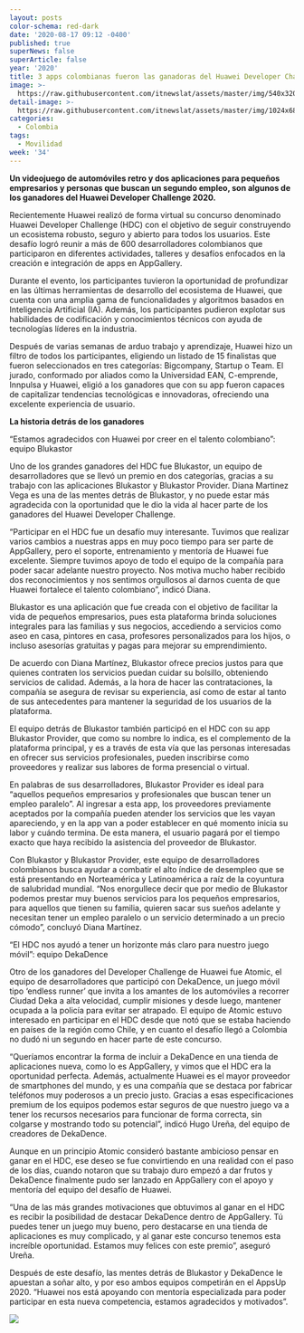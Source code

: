 ```yaml
---
layout: posts
color-schema: red-dark
date: '2020-08-17 09:12 -0400'
published: true
superNews: false
superArticle: false
year: '2020'
title: 3 apps colombianas fueron las ganadoras del Huawei Developer Challenge 2020
image: >-
  https://raw.githubusercontent.com/itnewslat/assets/master/img/540x320/Desarrollo-App-p.jpg
detail-image: >-
  https://raw.githubusercontent.com/itnewslat/assets/master/img/1024x680/Desarrollo-App-g.jpg
categories:
  - Colombia
tags:
  - Movilidad
week: '34'
---
```

**Un videojuego de automóviles retro y dos aplicaciones para pequeños empresarios y personas que buscan un segundo empleo, son algunos de los ganadores del Huawei Developer Challenge 2020.**

Recientemente Huawei realizó de forma virtual su concurso denominado Huawei Developer Challenge (HDC) con el objetivo de seguir construyendo un ecosistema robusto, seguro y abierto para todos los usuarios. Este desafío logró reunir a más de 600 desarrolladores colombianos que participaron en diferentes actividades, talleres y desafíos enfocados en la creación e integración de apps en AppGallery. 

Durante el evento, los participantes tuvieron la oportunidad de profundizar en las últimas herramientas de desarrollo del ecosistema de Huawei, que cuenta con una amplia gama de funcionalidades y algoritmos basados en Inteligencia Artificial (IA). Además, los participantes pudieron explotar sus habilidades de codificación y conocimientos técnicos con ayuda de tecnologías líderes en la industria.

Después de varias semanas de arduo trabajo y aprendizaje, Huawei hizo un filtro de todos los participantes, eligiendo un listado de 15 finalistas que fueron seleccionados en tres categorías: Bigcompany, Startup o Team. El jurado, conformado por aliados como la Universidad EAN, C-emprende, Innpulsa y Huawei, eligió a los ganadores que con su app fueron capaces de capitalizar tendencias tecnológicas e innovadoras, ofreciendo una excelente experiencia de usuario. 

**La historia detrás de los ganadores**

“Estamos agradecidos con Huawei por creer en el talento colombiano”: equipo Blukastor

Uno de los grandes ganadores del HDC fue Blukastor, un equipo de desarrolladores que se llevó un premio en dos categorías, gracias a su trabajo con las aplicaciones Blukastor y Blukastor Provider. Diana Martinez Vega es una de las mentes detrás de Blukastor, y no puede estar más agradecida con la oportunidad que le dio la vida al hacer parte de los ganadores del Huawei Developer Challenge.

“Participar en el HDC fue un desafío muy interesante. Tuvimos que realizar varios cambios a nuestras apps en muy poco tiempo para ser parte de AppGallery, pero el soporte, entrenamiento y mentoría de Huawei fue excelente. Siempre tuvimos apoyo de todo el equipo de la compañía para poder sacar adelante nuestro proyecto. Nos motiva mucho haber recibido dos reconocimientos y nos sentimos orgullosos al darnos cuenta de que Huawei fortalece el talento colombiano”, indicó Diana.

Blukastor es una aplicación que fue creada con el objetivo de facilitar la vida de pequeños empresarios, pues esta plataforma brinda soluciones integrales para las familias y sus negocios, accediendo a servicios como aseo en casa, pintores en casa, profesores personalizados para los hijos, o incluso asesorías gratuitas y pagas para mejorar su emprendimiento.

De acuerdo con Diana Martínez, Blukastor ofrece precios justos para que quienes contraten los servicios puedan cuidar su bolsillo, obteniendo servicios de calidad. Además, a la hora de hacer las contrataciones, la compañía se asegura de revisar su experiencia, así como de estar al tanto de sus antecedentes para mantener la seguridad de los usuarios de la plataforma.

El equipo detrás de Blukastor también participó en el HDC con su app Blukastor Provider, que como su nombre lo indica, es el complemento de la plataforma principal, y es a través de esta vía que las personas interesadas en ofrecer sus servicios profesionales, pueden inscribirse como proveedores y realizar sus labores de forma presencial o virtual. 

En palabras de sus desarrolladores, Blukastor Provider es ideal para “aquellos pequeños empresarios y profesionales que buscan tener un empleo paralelo”. Al ingresar a esta app, los proveedores previamente aceptados por la compañía pueden atender los servicios que les vayan apareciendo, y en la app van a poder establecer en qué momento inicia su labor y cuándo termina. De esta manera, el usuario pagará por el tiempo exacto que haya recibido la asistencia del proveedor de Blukastor.

Con Blukastor y Blukastor Provider, este equipo de desarrolladores colombianos busca ayudar a combatir el alto índice de desempleo que se está presentando en Norteamérica y Latinoamérica a raíz de la coyuntura de salubridad mundial. “Nos enorgullece decir que por medio de Blukastor podemos prestar muy buenos servicios para los pequeños empresarios, para aquellos que tienen su familia, quieren sacar sus sueños adelante y necesitan tener un empleo paralelo o un servicio determinado a un precio cómodo”, concluyó Diana Martínez.

“El HDC nos ayudó a tener un horizonte más claro para nuestro juego móvil”: equipo DekaDence

Otro de los ganadores del Developer Challenge de Huawei fue Atomic, el equipo de desarrolladores que participó con DekaDence, un juego móvil tipo ‘endless runner’ que invita a los amantes de los automóviles a recorrer Ciudad Deka a alta velocidad, cumplir misiones y desde luego, mantener ocupada a la policía para evitar ser atrapado. 
El equipo de Atomic estuvo interesado en participar en el HDC desde que notó que se estaba haciendo en países de la región como Chile, y en cuanto el desafío llegó a Colombia no dudó ni un segundo en hacer parte de este concurso. 

“Queríamos encontrar la forma de incluir a DekaDence en una tienda de aplicaciones nueva, como lo es AppGallery, y vimos que el HDC era la oportunidad perfecta. Además, actualmente Huawei es el mayor proveedor de smartphones del mundo, y es una compañía que se destaca por fabricar teléfonos muy poderosos a un precio justo. Gracias a esas especificaciones premium de los equipos podemos estar seguros de que nuestro juego va a tener los recursos necesarios para funcionar de forma correcta, sin colgarse y mostrando todo su potencial”, indicó Hugo Ureña, del equipo de creadores de DekaDence.   

Aunque en un principio Atomic consideró bastante ambicioso pensar en ganar en el HDC, ese deseo se fue convirtiendo en una realidad con el paso de los días, cuando notaron que su trabajo duro empezó a dar frutos y DekaDence finalmente pudo ser lanzado en AppGallery con el apoyo y mentoría del equipo del desafío de Huawei.  

“Una de las más grandes motivaciones que obtuvimos al ganar en el HDC es recibir la posibilidad de destacar DekaDence dentro de AppGallery. Tú puedes tener un juego muy bueno, pero destacarse en una tienda de aplicaciones es muy complicado, y al ganar este concurso tenemos esta increíble oportunidad. Estamos muy felices con este premio”, aseguró Ureña.

Después de este desafío, las mentes detrás de Blukastor y DekaDence le apuestan a soñar alto, y por eso ambos equipos competirán en el AppsUp 2020. “Huawei nos está apoyando con mentoría especializada para poder participar en esta nueva competencia, estamos agradecidos y motivados”.

<img src="https://tracker.metricool.com/c3po.jpg?hash=56f88a41e39ab42c063cc51676587a04"/>